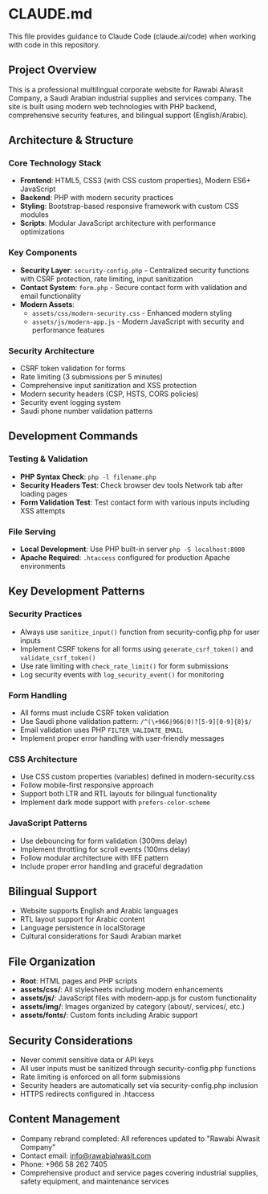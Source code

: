 # CLAUDE.md

This file provides guidance to Claude Code (claude.ai/code) when working with code in this repository.

## Project Overview

This is a professional multilingual corporate website for Rawabi Alwasit Company, a Saudi Arabian industrial supplies and services company. The site is built using modern web technologies with PHP backend, comprehensive security features, and bilingual support (English/Arabic).

## Architecture & Structure

### Core Technology Stack
- **Frontend**: HTML5, CSS3 (with CSS custom properties), Modern ES6+ JavaScript
- **Backend**: PHP with modern security practices
- **Styling**: Bootstrap-based responsive framework with custom CSS modules
- **Scripts**: Modular JavaScript architecture with performance optimizations

### Key Components
- **Security Layer**: `security-config.php` - Centralized security functions with CSRF protection, rate limiting, input sanitization
- **Contact System**: `form.php` - Secure contact form with validation and email functionality
- **Modern Assets**: 
  - `assets/css/modern-security.css` - Enhanced modern styling
  - `assets/js/modern-app.js` - Modern JavaScript with security and performance features

### Security Architecture
- CSRF token validation for forms
- Rate limiting (3 submissions per 5 minutes)
- Comprehensive input sanitization and XSS protection
- Modern security headers (CSP, HSTS, CORS policies)
- Security event logging system
- Saudi phone number validation patterns

## Development Commands

### Testing & Validation
- **PHP Syntax Check**: `php -l filename.php`
- **Security Headers Test**: Check browser dev tools Network tab after loading pages
- **Form Validation Test**: Test contact form with various inputs including XSS attempts

### File Serving
- **Local Development**: Use PHP built-in server `php -S localhost:8000`
- **Apache Required**: `.htaccess` configured for production Apache environments

## Key Development Patterns

### Security Practices
- Always use `sanitize_input()` function from security-config.php for user inputs
- Implement CSRF tokens for all forms using `generate_csrf_token()` and `validate_csrf_token()`
- Use rate limiting with `check_rate_limit()` for form submissions
- Log security events with `log_security_event()` for monitoring

### Form Handling
- All forms must include CSRF token validation
- Use Saudi phone validation pattern: `/^(\+966|966|0)?[5-9][0-9]{8}$/`
- Email validation uses PHP `FILTER_VALIDATE_EMAIL`
- Implement proper error handling with user-friendly messages

### CSS Architecture
- Use CSS custom properties (variables) defined in modern-security.css
- Follow mobile-first responsive approach
- Support both LTR and RTL layouts for bilingual functionality
- Implement dark mode support with `prefers-color-scheme`

### JavaScript Patterns
- Use debouncing for form validation (300ms delay)
- Implement throttling for scroll events (100ms delay)
- Follow modular architecture with IIFE pattern
- Include proper error handling and graceful degradation

## Bilingual Support
- Website supports English and Arabic languages
- RTL layout support for Arabic content
- Language persistence in localStorage
- Cultural considerations for Saudi Arabian market

## File Organization
- **Root**: HTML pages and PHP scripts
- **assets/css/**: All stylesheets including modern enhancements
- **assets/js/**: JavaScript files with modern-app.js for custom functionality
- **assets/img/**: Images organized by category (about/, services/, etc.)
- **assets/fonts/**: Custom fonts including Arabic support

## Security Considerations
- Never commit sensitive data or API keys
- All user inputs must be sanitized through security-config.php functions
- Rate limiting is enforced on all form submissions
- Security headers are automatically set via security-config.php inclusion
- HTTPS redirects configured in .htaccess

## Content Management
- Company rebrand completed: All references updated to "Rawabi Alwasit Company"
- Contact email: info@rawabialwasit.com
- Phone: +966 58 262 7405
- Comprehensive product and service pages covering industrial supplies, safety equipment, and maintenance services